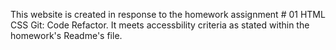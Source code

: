 This website is created in response to the homework assignment # 01 HTML CSS Git: Code Refactor. It meets accessbility criteria as stated within the homework's Readme's file. 
